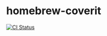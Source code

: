# homebrew-coverit

[![CI Status](http://img.shields.io/travis/coverit/homebrew-coverit/master.svg?style=flat)](https://travis-ci.org/coverit/homebrew-coverit)
